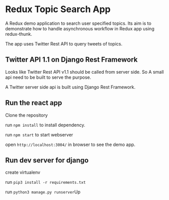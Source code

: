 # Redux Topic Search App

A Redux demo application to search user specified topics. 
Its aim is to demonstrate how to handle asynchronous workflow in Redux app using redux-thunk.

The app uses Twitter Rest API to query tweets of topics.

## Twitter API 1.1 on Django Rest Framework

Looks like Twitter Rest API v1.1 should be called from server side. So A small api need to be built to serve the purpose.

A Twitter server side api is built using Django Rest Framework.

## Run the react app

Clone the repository 

run `npm install` to install dependency.

run `npm start` to start webserver

open `http://localhost:3004/` in browser to see the demo app.

## Run dev server for django 

create virtualenv 

run `pip3 install -r requirements.txt`

run `python3 manage.py runserver`Up




